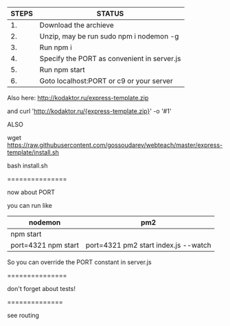 | STEPS	 	| STATUS
| ------------- | ------
| 1.		| Download the archieve
| 2.		| Unzip, may be run sudo npm i nodemon -g
| 3.		| Run npm i
| 4.		| Specify the PORT as convenient in server.js
| 5.		| Run npm start
| 6.		| Goto localhost:PORT or c9 or your server

Also here: http://kodaktor.ru/express-template.zip

and curl 'http://kodaktor.ru/{express-template.zip}' -o  '#1'

ALSO 

wget https://raw.githubusercontent.com/gossoudarev/webteach/master/express-template/install.sh

bash install.sh

===============

now about PORT

you can run like  

| nodemon	 	    | pm2
| ------------------- | ------
| npm start  	     | 
| port=4321 npm start | port=4321 pm2 start index.js --watch


So you can override the PORT constant in server.js

===============

don't forget about tests!

==============

see routing
